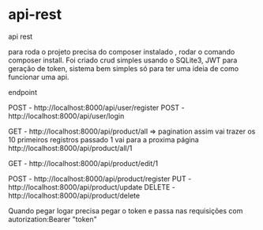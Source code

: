 # api-rest
api rest

para roda o projeto precisa do composer instalado , rodar o comando composer install.
Foi criado crud simples usando o SQLite3, JWT para geração de token, sistema bem simples só para ter uma ideia de como funcionar uma api.

endpoint

POST - http://localhost:8000/api/user/register
POST - http://localhost:8000/api/user/login

GET - http://localhost:8000/api/product/all => pagination assim vai trazer os 10 primeiros registros passado 1 vai para a proxima página
http://localhost:8000/api/product/all/1

GET - http://localhost:8000/api/product/edit/1

POST - http://localhost:8000/api/product/register
PUT - http://localhost:8000/api/product/update
DELETE - http://localhost:8000/api/product/delete

Quando pegar logar precisa pegar o token e passa nas requisições com autorization:Bearer "token"
